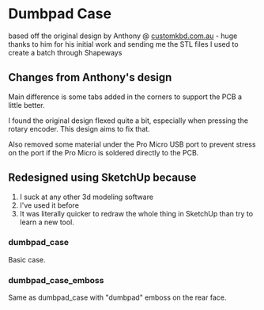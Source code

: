 # Dumbpad Case

based off the original design by Anthony @ [customkbd.com.au](http://customkbd.com.au/) - huge thanks to him for his initial work and sending me the STL files I used to create a batch through Shapeways

## Changes from Anthony's design

Main difference is some tabs added in the corners to support the PCB a little better.

I found the original design flexed quite a bit, especially when pressing the rotary encoder. This design aims to fix that.

Also removed some material under the Pro Micro USB port to prevent stress on the port if the Pro Micro is soldered directly to the PCB.

## Redesigned using SketchUp because

1. I suck at any other 3d modeling software
1. I've used it before
1. It was literally quicker to redraw the whole thing in SketchUp than try to learn a new tool.

### dumbpad_case

Basic case.

### dumbpad_case_emboss

Same as dumbpad_case with "dumbpad" emboss on the rear face.
